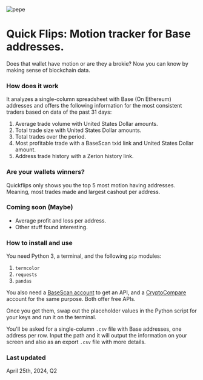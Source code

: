 ![pepe](https://github.com/adversarial-fi/quickflips/assets/168155085/de008f96-f1e2-418d-8730-3e490a04c4fd)
# Quick Flips: Motion tracker for Base addresses.

Does that wallet have motion or are they a brokie? Now you can know by making sense of blockchain data.

### How does it work

It analyzes a single-column spreadsheet with Base (On Ethereum) addresses and offers the following information for the most consistent traders based on data of the past 31 days:

1. Average trade volume with United States Dollar amounts.
2. Total trade size with United States Dollar amounts.
3. Total trades over the period.
4. Most profitable trade with a BaseScan txid link and United States Dollar amount.
5. Address trade history with a Zerion history link.

### Are your wallets winners?

Quickflips only shows you the top 5 most motion having addresses. Meaning, most trades made and largest cashout per address.

### Coming soon (Maybe)

- Average profit and loss per address.
- Other stuff found interesting.

### How to install and use

You need Python 3, a terminal, and the following `pip` modules:

1. `termcolor`
2. `requests`
3. `pandas`

You also need a [BaseScan account](https://basescan.org/register) to get an API, and a [CryptoCompare](https://www.cryptocompare.com/) account for the same purpose. Both offer free APIs.

Once you get them, swap out the placeholder values in the Python script for your keys and run it on the terminal.

You'll be asked for a single-column `.csv`  file with Base addresses, one address per row. Input the path and it will output the information on your screen and also as an export `.csv` file with more details.

### Last updated

April 25th, 2024, Q2

